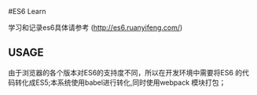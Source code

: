 #ES6 Learn

学习和记录es6具体请参考 (http://es6.ruanyifeng.com/)

## USAGE

由于浏览器的各个版本对ES6的支持度不同，所以在开发环境中需要将ES6 的代码转化成ES5;本系统使用babel进行转化,同时使用webpack 模块打包；
